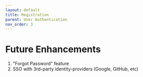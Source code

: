 ```yaml
---
layout: default
title: Registration
parent: User Authentication
nav_order: 3
---
```


# Future Enhancements
1. "Forgot Password" feature
2. SSO with 3rd-party identity-providers (Google, GitHub, etc)